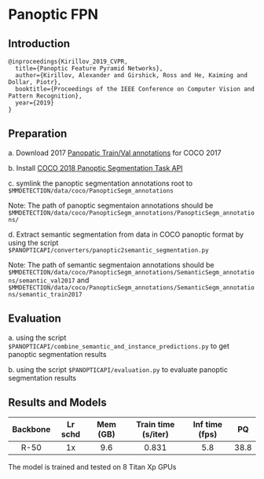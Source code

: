 # Panoptic FPN

## Introduction

```
@inproceedings{Kirillov_2019_CVPR,
  title={Panoptic Feature Pyramid Networks},
  author={Kirillov, Alexander and Girshick, Ross and He, Kaiming and Dollar, Piotr},
  booktitle={Proceedings of the IEEE Conference on Computer Vision and Pattern Recognition},
  year={2019}
}
```

## Preparation

a. Download 2017 [Panopatic Train/Val annotations](http://cocodataset.org/#download) for COCO 2017

b. Install [COCO 2018 Panoptic Segmentation Task API](https://github.com/cocodataset/panopticapi)

c. symlink the panoptic segmentation annotations root to `$MMDETECTION/data/coco/PanopticSegm_annotations`

  Note: The path of panoptic segmentaion annotations should be `$MMDETECTION/data/coco/PanopticSegm_annotations/PanopticSegm_annotations/`

d. Extract semantic segmentation from data in COCO panoptic format by using the script `$PANOPTICAPI/converters/panoptic2semantic_segmentation.py`

  Note: The path of semantic segmentaion annotations should be `$MMDETECTION/data/coco/PanopticSegm_annotations/SemanticSegm_annotations/semantic_val2017` and `$MMDETECTION/data/coco/PanopticSegm_annotations/SemanticSegm_annotations/semantic_train2017`

## Evaluation

a. using the script `$PANOPTICAPI/combine_semantic_and_instance_predictions.py` to get panoptic segmentation results

b. using the script `$PANOPTICAPI/evaluation.py` to evaluate panoptic segmentation results

## Results and Models

| Backbone    | Lr schd | Mem (GB) | Train time (s/iter) | Inf time (fps) | PQ
|:-----------:|:-------:|:--------:|:-------------------:|:--------------:|:------:|
| R-50        | 1x      | 9.6      | 0.831               |5.8            | 38.8   | 

The model is trained and tested on 8 Titan Xp GPUs